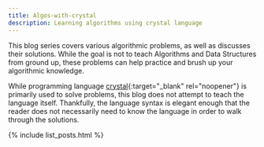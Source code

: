 ```yaml
---
title: Algos-with-crystal
description: Learning algorithms using crystal language
---
```


This blog series covers various algorithmic problems, as well as discusses their solutions. While the goal is not to teach Algorithms and Data Structures from ground up, these problems can help practice and brush up your algorithmic knowledge. 


While programming language [crystal](https://github.com/crystal-lang/crystal){:target="_blank" rel="noopener"} is primarily used to solve problems, this blog does not attempt to teach the language itself. Thankfully, the language syntax is elegant enough that the reader does not necessarily need to know the language in order to walk through the solutions.

{% include  list_posts.html %}